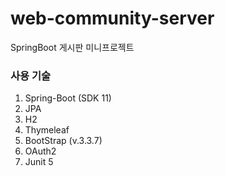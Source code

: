 # web-community-server
SpringBoot 게시판 미니프로젝트

### 사용 기술
1. Spring-Boot (SDK 11)
2. JPA
3. H2
4. Thymeleaf
5. BootStrap (v.3.3.7)
6. OAuth2
7. Junit 5
